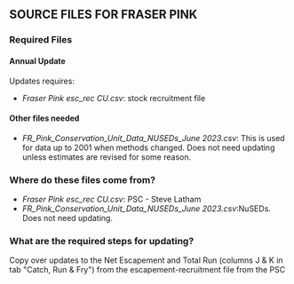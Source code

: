 ## SOURCE FILES FOR FRASER PINK

### Required Files

#### Annual Update

Updates requires:

* *Fraser Pink esc_rec CU.csv*: stock recruitment file


#### Other files needed
* *FR_Pink_Conservation_Unit_Data_NUSEDs_June 2023.csv*: This is used for data up to 2001 when methods changed. Does not need updating unless estimates are revised for some reason.


### Where do these files come from?
* *Fraser Pink esc_rec CU.csv*: PSC - Steve Latham
* *FR_Pink_Conservation_Unit_Data_NUSEDs_June 2023.csv*:NuSEDs. Does not need updating.

### What are the required steps for updating?

Copy over updates to the Net Escapement and Total Run (columns J & K in tab "Catch, Run & Fry") from the escapement-recruitment file from the PSC

